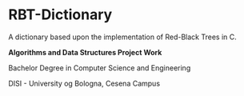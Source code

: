 # RBT-Dictionary

A dictionary based upon the implementation of Red-Black Trees in C.

**Algorithms and Data Structures Project Work**

Bachelor Degree in Computer Science and Engineering

DISI - University og Bologna, Cesena Campus
